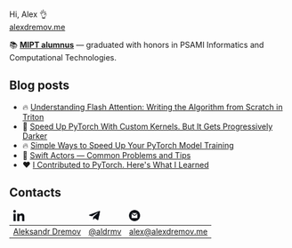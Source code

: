 <img  align="right" src="https://camo.githubusercontent.com/30c8c3aa800200a934fa4bdd132589ab7761ba365633154a23d2b1ea21d23515/68747470733a2f2f6b6f6d617265762e636f6d2f67687076632f3f757365726e616d653d616c65786472656d6f76" alt="" data-canonical-src="https://komarev.com/ghpvc/?username=alexdremov" style="max-width: 100%;">

Hi, Alex 👌<br>
[alexdremov.me](https://alexdremov.me?utm_source=github&utm_medium=readmeme)

📚 [**MIPT alumnus**](https://eng.mipt.ru/why-mipt/#applied-mathematics-and-informatics) — graduated with honors in PSAMI Informatics and Computational Technologies.

## Blog posts
<!-- BLOG-POST-LIST:START -->
 - 🔥 [Understanding Flash Attention: Writing the Algorithm from Scratch in Triton](https://alexdremov.me/understanding-flash-attention-writing-the-algorithm-from-scratch-in-triton-3/?utm_medium=alexroar_readme&utm_source=github)
 - 🌮 [Speed Up PyTorch With Custom Kernels. But It Gets Progressively Darker](https://alexdremov.me/speed-up-pytorch-with-custom-kernels-but-it-gets-progressively-darker/?utm_medium=alexroar_readme&utm_source=github)
 - 🔥 [Simple Ways to Speed Up Your PyTorch Model Training](https://alexdremov.me/simple-ways-to-speedup-your-pytorch-model-training/?utm_medium=alexroar_readme&utm_source=github)
 - 🚀 [Swift Actors — Common Problems and Tips](https://alexdremov.me/swift-actors-common-problems-and-tips/?utm_medium=alexroar_readme&utm_source=github)
 - ❤️ [I Contributed to PyTorch. Here&#39;s What I Learned](https://alexdremov.me/i-contributed-to-pytorch-heres-what-i-learned/?utm_medium=alexroar_readme&utm_source=github)<!-- BLOG-POST-LIST:END -->

## Contacts
<table>
    <thead>
      <tr>
      <td><img height="20px" src="https://github.com/AlexRoar/alexroar/raw/main/assets/linkedin.svg"></td>  
      <td><img height="20px" src="https://github.com/AlexRoar/alexroar/raw/main/assets/telegram.svg"></td>  
      <td><img height="20px" src="https://github.com/AlexRoar/alexroar/raw/main/assets/gmail.svg"></td>  
      </tr>
    </thead>
    <tbody>
      <tr>
      <td><a href="https://www.linkedin.com/in/alexdremov/">Aleksandr Dremov</a></td>  
      <td><a href="https://t.me/aldrmv">@aldrmv</a></td>  
      <td><a href="mailto:alex@alexdremov.me">alex@alexdremov.me</a></td>
      </tr>
    </tbody>
</table>
